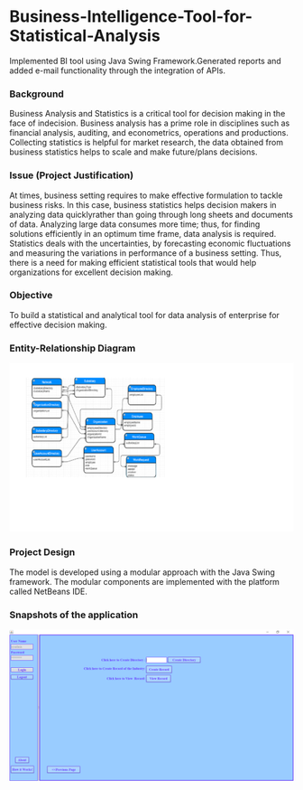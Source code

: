 # Business-Intelligence-Tool-for-Statistical-Analysis
Implemented BI tool using Java Swing Framework.Generated reports and added e-mail functionality through the integration of APIs.

### Background
Business Analysis and Statistics is a critical tool for decision making in the face of indecision.
Business analysis has a prime role in disciplines such as financial analysis, auditing, and
econometrics, operations and productions. Collecting statistics is helpful for market research,
the data obtained from business statistics helps to scale and make future/plans decisions.

### Issue (Project Justification)
At times, business setting requires to make effective formulation to tackle business risks. 
In this case, business statistics helps decision makers in analyzing data quicklyrather than going
through long sheets and documents of data. Analyzing large data consumes more time; thus,
for finding solutions efficiently in an optimum time frame, data analysis is required. Statistics
deals with the uncertainties, by forecasting economic fluctuations and measuring the variations
in performance of a business setting. Thus, there is a need for making efficient statistical tools
that would help organizations for excellent decision making.

### Objective
To build a statistical and analytical tool for data analysis of enterprise for effective decision making.

### Entity-Relationship Diagram
![alt text](https://github.com/snehalmundhe10/Business-Intelligence-Tool-for-Statistical-Analysis/blob/master/images/erd.png "erd")

### Project Design
The model is developed using a modular approach with the Java Swing framework. The
modular components are implemented with the platform called NetBeans IDE.

### Snapshots of the application

![alt text](https://github.com/snehalmundhe10/Business-Intelligence-Tool-for-Statistical-Analysis/blob/master/images/img1.PNG "home")
